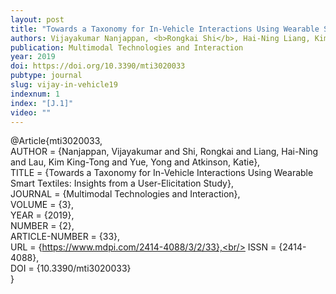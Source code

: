 ```yaml
---
layout: post
title: "Towards a Taxonomy for In-Vehicle Interactions Using Wearable Smart Textiles: Insights from a User-Elicitation Study"
authors: Vijayakumar Nanjappan, <b>Rongkai Shi</b>, Hai-Ning Liang, Kim King-Tong Lau, Yong Yue, and Katie Atkinson
publication: Multimodal Technologies and Interaction
year: 2019
doi: https://doi.org/10.3390/mti3020033
pubtype: journal
slug: vijay-in-vehicle19
indexnum: 1
index: "[J.1]"
video: ""
---
```


@Article{mti3020033, <br/>
AUTHOR = {Nanjappan, Vijayakumar and Shi, Rongkai and Liang, Hai-Ning and Lau, Kim King-Tong and Yue, Yong and Atkinson, Katie},<br/>
TITLE = {Towards a Taxonomy for In-Vehicle Interactions Using Wearable Smart Textiles: Insights from a User-Elicitation Study},<br/>
JOURNAL = {Multimodal Technologies and Interaction},<br/>
VOLUME = {3},<br/>
YEAR = {2019},<br/>
NUMBER = {2},<br/>
ARTICLE-NUMBER = {33},<br/>
URL = {https://www.mdpi.com/2414-4088/3/2/33},<br/>
ISSN = {2414-4088},<br/>
DOI = {10.3390/mti3020033}<br/>
}
